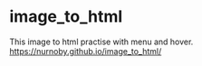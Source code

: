 # image_to_html
This image to html practise with menu and hover.
https://nurnoby.github.io/image_to_html/
